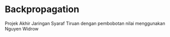 # Backpropagation
Projek Akhir Jaringan Syaraf Tiruan dengan pembobotan nilai menggunakan Nguyen Widrow

